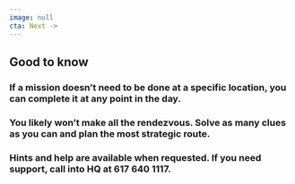 ```yaml
---
image: null
cta: Next ->
---
```

## Good to know

###  If a mission doesn’t need to be done at a specific location, you can complete it at any point in the day.

###  You likely won’t make all the rendezvous. Solve as many clues as you can and plan the most strategic route.

### Hints and help are available when requested. If you need support, call into HQ at 617 640 1117.